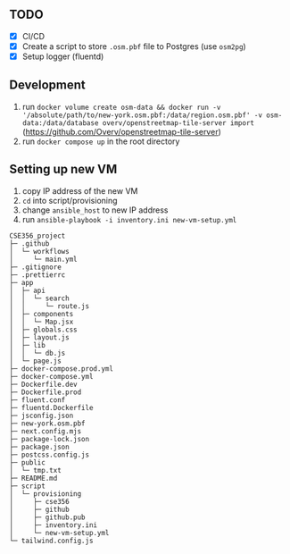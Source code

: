 ## TODO

- [x] CI/CD
- [x] Create a script to store `.osm.pbf` file to Postgres (use `osm2pg`)
- [x] Setup logger (fluentd) 

## Development

1. run `docker volume create osm-data && docker run -v '/absolute/path/to/new-york.osm.pbf:/data/region.osm.pbf' -v osm-data:/data/database overv/openstreetmap-tile-server import` (https://github.com/Overv/openstreetmap-tile-server)
2. run `docker compose up` in the root directory

## Setting up new VM
1. copy IP address of the new VM
2. `cd` into script/provisioning
3. change `ansible_host` to new IP address
4. run `ansible-playbook -i inventory.ini new-vm-setup.yml` 

```
CSE356_project
├─ .github
│  └─ workflows
│     └─ main.yml
├─ .gitignore
├─ .prettierrc
├─ app
│  ├─ api
│  │  └─ search
│  │     └─ route.js
│  ├─ components
│  │  └─ Map.jsx
│  ├─ globals.css
│  ├─ layout.js
│  ├─ lib
│  │  └─ db.js
│  └─ page.js
├─ docker-compose.prod.yml
├─ docker-compose.yml
├─ Dockerfile.dev
├─ Dockerfile.prod
├─ fluent.conf
├─ fluentd.Dockerfile
├─ jsconfig.json
├─ new-york.osm.pbf
├─ next.config.mjs
├─ package-lock.json
├─ package.json
├─ postcss.config.js
├─ public
│  └─ tmp.txt
├─ README.md
├─ script
│  └─ provisioning
│     ├─ cse356
│     ├─ github
│     ├─ github.pub
│     ├─ inventory.ini
│     └─ new-vm-setup.yml
└─ tailwind.config.js
```